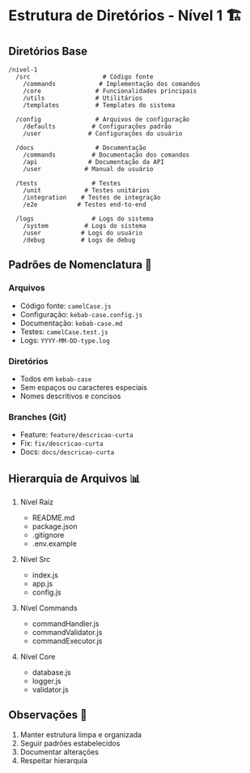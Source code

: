 # Estrutura de Diretórios - Nível 1 🏗️

## Diretórios Base
```
/nivel-1
  /src                    # Código fonte
    /commands            # Implementação dos comandos
    /core               # Funcionalidades principais
    /utils              # Utilitários
    /templates          # Templates do sistema
  
  /config               # Arquivos de configuração
    /defaults          # Configurações padrão
    /user             # Configurações do usuário
  
  /docs                 # Documentação
    /commands          # Documentação dos comandos
    /api              # Documentação da API
    /user            # Manual do usuário
  
  /tests               # Testes
    /unit            # Testes unitários
    /integration    # Testes de integração
    /e2e           # Testes end-to-end
  
  /logs                # Logs do sistema
    /system          # Logs do sistema
    /user           # Logs do usuário
    /debug          # Logs de debug
```

## Padrões de Nomenclatura 📝

### Arquivos
- Código fonte: `camelCase.js`
- Configuração: `kebab-case.config.js`
- Documentação: `kebab-case.md`
- Testes: `camelCase.test.js`
- Logs: `YYYY-MM-DD-type.log`

### Diretórios
- Todos em `kebab-case`
- Sem espaços ou caracteres especiais
- Nomes descritivos e concisos

### Branches (Git)
- Feature: `feature/descricao-curta`
- Fix: `fix/descricao-curta`
- Docs: `docs/descricao-curta`

## Hierarquia de Arquivos 📊

1. Nível Raiz
   - README.md
   - package.json
   - .gitignore
   - .env.example

2. Nível Src
   - index.js
   - app.js
   - config.js

3. Nível Commands
   - commandHandler.js
   - commandValidator.js
   - commandExecutor.js

4. Nível Core
   - database.js
   - logger.js
   - validator.js

## Observações 📌

1. Manter estrutura limpa e organizada
2. Seguir padrões estabelecidos
3. Documentar alterações
4. Respeitar hierarquia 
